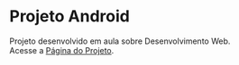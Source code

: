 # Projeto Android

Projeto desenvolvido em aula sobre Desenvolvimento Web.<br>
Acesse a <a href="https://rodrigopini.github.io/projeto-android/">Página do Projeto</a>.